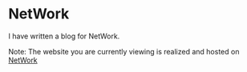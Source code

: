 NetWork
=====

I have written a blog for NetWork.

Note: The website you are currently viewing is realized and hosted on [NetWork](http://mrvw.github.io/NetWork/)


